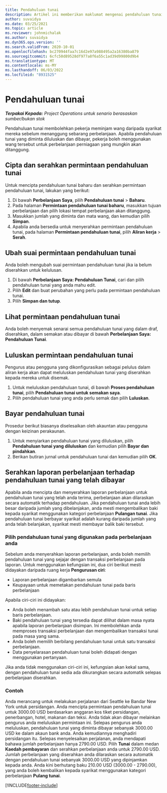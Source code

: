 ```yaml
---
title: Pendahuluan tunai
description: Artikel ini memberikan maklumat mengenai pendahuluan tunai.
author: suvaidya
ms.date: 03/25/2021
ms.topic: article
ms.reviewer: johnmichalak
ms.author: suvaidya
ms.dyn365.ops.version: ''
ms.search.validFrom: 2020-10-01
ms.openlocfilehash: bc270944faa7c16d2e97a988495a2a16380ba879
ms.sourcegitcommit: 6cfc50d89528df977a8f6a55c1ad39d99800d9b4
ms.translationtype: MT
ms.contentlocale: ms-MY
ms.lasthandoff: 06/03/2022
ms.locfileid: "8931525"
---
```

# <a name="cash-advance"></a>Pendahuluan tunai

_**Terpakai Kepada:** Project Operations untuk senario berasaskan sumber/bukan stok_

Pendahuluan tunai membolehkan pekerja meminjam wang daripada syarikat mereka sebelum menanggung sebarang perbelanjaan. Apabila pendahuluan tunai yang diminta diluluskan dan dibayar, pekerja boleh menggunakan wang tersebut untuk perbelanjaan perniagaan yang mungkin akan ditanggung. 

## <a name="create-and-submit-a-cash-advance-request"></a>Cipta dan serahkan permintaan pendahuluan tunai
Untuk mencipta pendahuluan tunai baharu dan serahkan permintaan pendahuluan tunai, lakukan yang berikut: 

1. Di bawah **Perbelanjaan Saya**, pilih **Pendahuluan tunai** > **Baharu**. 
2. Pada halaman **Permintaan pendahuluan tunai baharu**, masukkan tujuan perbelanjaan dan pilih lokasi tempat perbelanjaan akan ditanggung.
3. Masukkan jumlah yang diminta dan mata wang, dan kemudian pilih **Simpan**. 
4. Apabila anda bersedia untuk menyerahkan permintaan pendahuluan tunai, pada halaman **Permintaan pendahuluan tunai**, pilih **Aliran kerja** > **Serah**.

## <a name="modify-a-cash-advance-request"></a>Ubah suai permintaan pendahuluan tunai

Anda boleh mengubah suai permintaan pendahuluan tunai jika ia belum diserahkan untuk kelulusan.

1. Di bawah **Perbelanjaan Saya: Pendahuluan Tunai**, cari dan pilih pendahuluan tunai yang anda mahu edit.
2. Pilih **Edit** dan buat perubahan yang perlu pada permintaan pendahuluan tunai. 
3. Pilih **Simpan dan tutup**.


## <a name="view-cash-advance-requests"></a>Lihat permintaan pendahuluan tunai
Anda boleh menyemak senarai semua pendahuluan tunai yang dalam draf, diserahkan, dalam semakan atau dibayar di bawah **Perbelanjaan Saya: Pendahuluan Tunai**. 

## <a name="approve-cash-advance-requests"></a>Luluskan permintaan pendahuluan tunai

Pengurus atau pengguna yang dikonfigurasikan sebagai pelulus dalam aliran kerja akan dapat meluluskan pendahuluan tunai yang diserahkan kepada mereka untuk disemak. 

1. Untuk meluluskan pendahuluan tunai, di bawah **Proses pendahuluan tunai**, pilih **Pendahuluan tunai untuk semakan saya**.
2. Pilih pendahuluan tunai yang anda perlu semak dan pilih **Luluskan**.  

## <a name="pay-cash-advances"></a>Bayar pendahuluan tunai 
Prosedur berikut biasanya diselesaikan oleh akauntan atau pengguna dengan keizinan perakaunan.

1. Untuk menyiarkan pendahuluan tunai yang diluluskan, pilih **Pendahuluan tunai yang diluluskan** dan kemudian pilih **Bayar dan pindahkan**.  
2. Berikan butiran jurnal untuk pendahuluan tunai dan kemudian pilih **OK**. 

## <a name="submit-an-expense-report-against-a-paid-cash-advance"></a>Serahkan laporan perbelanjaan terhadap pendahuluan tunai yang telah dibayar 

Apabila anda mencipta dan menyerahkan laporan perbelanjaan untuk pendahuluan tunai yang telah anda terima, perbelanjaan akan dilaraskan secara automatik terhadap pendahuluan. Jika pendahuluan tunai anda lebih besar daripada jumlah yang dibelanjakan, anda mesti mengembalikan baki kepada syarikat menggunakan kategori perbelanjaan **Pulangan tunai**. Jika pendahuluan tunai berbayar syarikat adalah kurang daripada jumlah yang anda telah belanjakan, syarikat mesti membayar balik baki tersebut. 

### <a name="select-cash-advances-that-apply-to-your-expenses"></a>Pilih pendahuluan tunai yang digunakan pada perbelanjaan anda
Sebelum anda menyerahkan laporan perbelanjaan, anda boleh memilih pendahuluan tunai yang sejajar dengan transaksi perbelanjaan pada laporan. Untuk menggunakan kefungsian ini, dua ciri berikut mesti didayakan daripada ruang kerja **Pengurusan ciri**:

  - Laporan perbelanjaan digambarkan semula
  - Keupayaan untuk memetakan pendahuluan tunai pada baris perbelanjaan
 
 Apabila ciri-ciri ini didayakan:
 
  - Anda boleh menambah satu atau lebih pendahuluan tunai untuk setiap baris perbelanjaan.
  - Baki pendahuluan tunai yang tersedia dapat dilihat dalam masa nyata apabila laporan perbelanjaan disimpan. Ini membolehkan anda memproses transaksi perbelanjaan dan mengembalikan transaksi tunai pada masa yang sama.
  - Anda boleh memilih berbilang pendahuluan tunai untuk satu transaksi perbelanjaan.
  - Data penyelarasan pendahuluan tunai boleh didapati dengan menggunakan pertanyaan. 
 
Jika anda tidak menggunakan ciri-ciri ini, kefungsian akan kekal sama, dengan pendahuluan tunai sedia ada dikurangkan secara automatik selepas perbelanjaan diserahkan.

### <a name="example"></a>Contoh 
Anda merancang untuk melakukan perjalanan dari Seattle ke Bandar New York untuk persidangan. Anda mencipta permintaan pendahuluan tunai untuk 3000.00 USD berdasarkan anggaran kos tiket persidangan, penerbangan, hotel, makanan dan teksi. Anda tidak akan dibayar melainkan pengurus anda meluluskan permintaan ini. Selepas pengurus anda meluluskan, pendahuluan tunai yang diminta dibayar sebanyak 3000.00 USD ke dalam akaun bank anda. Anda kemudiannya menghadiri persidangan itu. Selepas menyelesaikan perjalanan, anda mendapati bahawa jumlah perbelanjaan hanya 2790.00 USD. Pilih **Tunai** dalam medan **Kaedah pembayaran** dan serahkan perbelanjaan anda untuk 2790.00 USD. Jumlah perbelanjaan yang diserahkan anda dilaraskan secara automatik dengan pendahuluan tunai sebanyak 3000.00 USD yang dipinjamkan kepada anda. Anda kini berhutang baku 210.00 USD (3000.00 - 2790.00), yang anda boleh kembalikan kepada syarikat menggunakan kategori perbelanjaan **Pulang tunai**.



[!INCLUDE[footer-include](../includes/footer-banner.md)]
